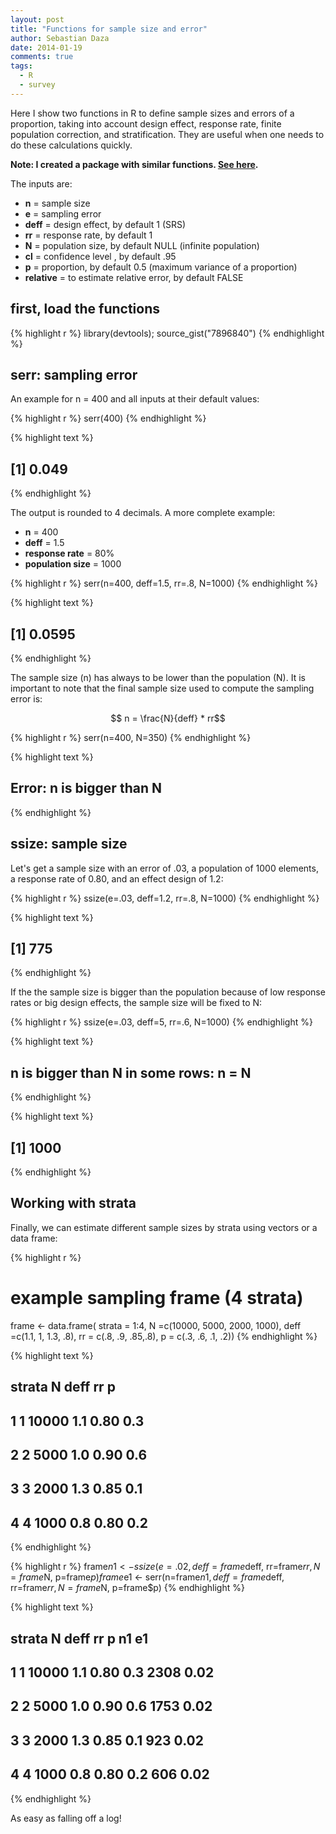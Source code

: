 ```yaml
---
layout: post
title: "Functions for sample size and error"
author: Sebastian Daza
date: 2014-01-19
comments: true
tags: 
  - R 
  - survey
---
```



Here I show two functions in R to define sample sizes and errors of a proportion, taking into account design effect, response rate, finite population correction, and stratification. They are useful when one needs to do these calculations quickly.

**Note: I created a package with similar functions. [See here](/survey/2015/09/30/sampler/).**

The inputs are:

- **n** = sample size
- **e** = sampling error
- **deff** = design effect, by default 1 (SRS)
- **rr** = response rate, by default 1
- **N** = population size, by default NULL (infinite population)
- **cl** = confidence level , by default .95
- **p** = proportion, by default 0.5 (maximum variance of a proportion)
- **relative** = to estimate relative error, by default FALSE

## first, load the functions




{% highlight r %}
library(devtools); source_gist("7896840")
{% endhighlight %}

## serr: sampling error

An example for n = 400 and all inputs at their default values:


{% highlight r %}
serr(400)
{% endhighlight %}



{% highlight text %}
## [1] 0.049
{% endhighlight %}

The output is rounded to 4 decimals. A more complete example:

- **n** = 400
- **deff** = 1.5
- **response rate** = 80%
- **population size** = 1000


{% highlight r %}
serr(n=400, deff=1.5, rr=.8, N=1000)
{% endhighlight %}



{% highlight text %}
## [1] 0.0595
{% endhighlight %}

The sample size (n) has always to be lower than the population (N).  It is important to note that the final sample size used to compute the sampling error is:

$$ n = \frac{N}{deff} * rr$$


{% highlight r %}
serr(n=400, N=350)
{% endhighlight %}



{% highlight text %}
## Error: n is bigger than N
{% endhighlight %}

## ssize: sample size

Let's get a sample size with an error of .03, a population of 1000 elements, a response rate of 0.80, and an effect design of 1.2:


{% highlight r %}
ssize(e=.03, deff=1.2, rr=.8, N=1000)
{% endhighlight %}



{% highlight text %}
## [1] 775
{% endhighlight %}

If the the sample size is bigger than the population because of low response rates or big design effects, the sample size will be fixed to N:


{% highlight r %}
ssize(e=.03, deff=5, rr=.6, N=1000)
{% endhighlight %}



{% highlight text %}
## n is bigger than N in some rows: n = N
{% endhighlight %}



{% highlight text %}
## [1] 1000
{% endhighlight %}

## Working with strata

Finally, we can estimate different sample sizes by strata using vectors or a data frame:


{% highlight r %}
# example sampling frame (4 strata)
frame <- data.frame(
	strata = 1:4,
	N =c(10000, 5000, 2000, 1000),
	deff =c(1.1, 1, 1.3, .8),
	rr = c(.8, .9, .85,.8),
	p = c(.3, .6, .1, .2))
{% endhighlight %}


{% highlight text %}
##   strata     N deff   rr   p
## 1      1 10000  1.1 0.80 0.3
## 2      2  5000  1.0 0.90 0.6
## 3      3  2000  1.3 0.85 0.1
## 4      4  1000  0.8 0.80 0.2
{% endhighlight %}


{% highlight r %}
frame$n1 <- ssize(e=.02, deff=frame$deff, rr=frame$rr, N=frame$N, p=frame$p)
frame$e1 <- serr(n=frame$n1, deff=frame$deff, rr=frame$rr, N=frame$N, p=frame$p)
{% endhighlight %}


{% highlight text %}
##   strata     N deff   rr   p   n1   e1
## 1      1 10000  1.1 0.80 0.3 2308 0.02
## 2      2  5000  1.0 0.90 0.6 1753 0.02
## 3      3  2000  1.3 0.85 0.1  923 0.02
## 4      4  1000  0.8 0.80 0.2  606 0.02
{% endhighlight %}

As easy as falling off a log!


